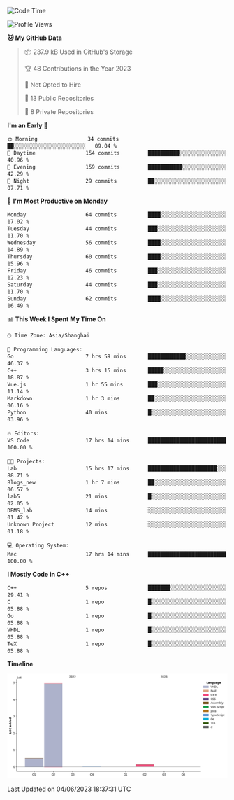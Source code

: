 <!--START_SECTION:waka-->
![Code Time](http://img.shields.io/badge/Code%20Time-98%20hrs%2015%20mins-blue)

![Profile Views](http://img.shields.io/badge/Profile%20Views-8-blue)

**🐱 My GitHub Data** 

> 📦 237.9 kB Used in GitHub's Storage 
 > 
> 🏆 48 Contributions in the Year 2023
 > 
> 🚫 Not Opted to Hire
 > 
> 📜 13 Public Repositories 
 > 
> 🔑 8 Private Repositories 
 > 
**I'm an Early 🐤** 

```text
🌞 Morning                34 commits          ██░░░░░░░░░░░░░░░░░░░░░░░   09.04 % 
🌆 Daytime                154 commits         ██████████░░░░░░░░░░░░░░░   40.96 % 
🌃 Evening                159 commits         ███████████░░░░░░░░░░░░░░   42.29 % 
🌙 Night                  29 commits          ██░░░░░░░░░░░░░░░░░░░░░░░   07.71 % 
```
📅 **I'm Most Productive on Monday** 

```text
Monday                   64 commits          ████░░░░░░░░░░░░░░░░░░░░░   17.02 % 
Tuesday                  44 commits          ███░░░░░░░░░░░░░░░░░░░░░░   11.70 % 
Wednesday                56 commits          ████░░░░░░░░░░░░░░░░░░░░░   14.89 % 
Thursday                 60 commits          ████░░░░░░░░░░░░░░░░░░░░░   15.96 % 
Friday                   46 commits          ███░░░░░░░░░░░░░░░░░░░░░░   12.23 % 
Saturday                 44 commits          ███░░░░░░░░░░░░░░░░░░░░░░   11.70 % 
Sunday                   62 commits          ████░░░░░░░░░░░░░░░░░░░░░   16.49 % 
```


📊 **This Week I Spent My Time On** 

```text
🕑︎ Time Zone: Asia/Shanghai

💬 Programming Languages: 
Go                       7 hrs 59 mins       ████████████░░░░░░░░░░░░░   46.37 % 
C++                      3 hrs 15 mins       █████░░░░░░░░░░░░░░░░░░░░   18.87 % 
Vue.js                   1 hr 55 mins        ███░░░░░░░░░░░░░░░░░░░░░░   11.14 % 
Markdown                 1 hr 3 mins         ██░░░░░░░░░░░░░░░░░░░░░░░   06.16 % 
Python                   40 mins             █░░░░░░░░░░░░░░░░░░░░░░░░   03.96 % 

🔥 Editors: 
VS Code                  17 hrs 14 mins      █████████████████████████   100.00 % 

🐱‍💻 Projects: 
Lab                      15 hrs 17 mins      ██████████████████████░░░   88.71 % 
Blogs_new                1 hr 7 mins         ██░░░░░░░░░░░░░░░░░░░░░░░   06.57 % 
lab5                     21 mins             █░░░░░░░░░░░░░░░░░░░░░░░░   02.05 % 
DBMS_lab                 14 mins             ░░░░░░░░░░░░░░░░░░░░░░░░░   01.42 % 
Unknown Project          12 mins             ░░░░░░░░░░░░░░░░░░░░░░░░░   01.18 % 

💻 Operating System: 
Mac                      17 hrs 14 mins      █████████████████████████   100.00 % 
```

**I Mostly Code in C++** 

```text
C++                      5 repos             ███████░░░░░░░░░░░░░░░░░░   29.41 % 
C                        1 repo              █░░░░░░░░░░░░░░░░░░░░░░░░   05.88 % 
Go                       1 repo              █░░░░░░░░░░░░░░░░░░░░░░░░   05.88 % 
VHDL                     1 repo              █░░░░░░░░░░░░░░░░░░░░░░░░   05.88 % 
TeX                      1 repo              █░░░░░░░░░░░░░░░░░░░░░░░░   05.88 % 
```



**Timeline**

![Lines of Code chart](https://raw.githubusercontent.com/xkz0777/xkz0777/master/assets/bar_graph.png)


 Last Updated on 04/06/2023 18:37:31 UTC
<!--END_SECTION:waka-->
